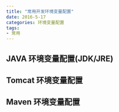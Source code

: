 ```yaml
---
title: "常用开发环境变量配置"
date: 2016-5-17
categories: 环境变量配置
tags:
- 常用
---
```





## JAVA 环境变量配置(JDK/JRE)
## Tomcat 环境变量配置
## Maven 环境变量配置
